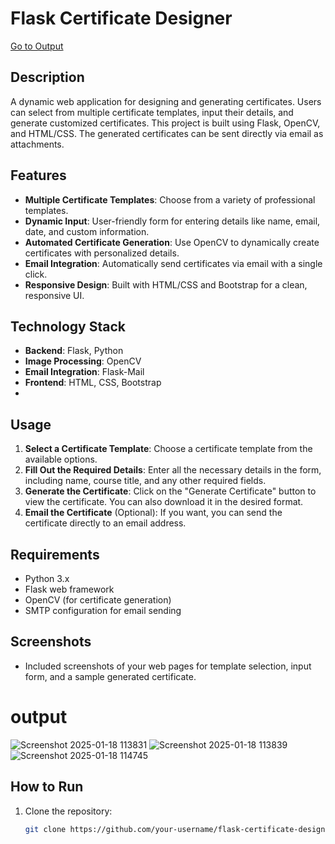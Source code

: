 # Flask Certificate Designer

[Go to Output](#output)

## Description
A dynamic web application for designing and generating certificates. Users can select from multiple certificate templates, input their details, and generate customized certificates. This project is built using Flask, OpenCV, and HTML/CSS. The generated certificates can be sent directly via email as attachments.

## Features
- **Multiple Certificate Templates**: Choose from a variety of professional templates.
- **Dynamic Input**: User-friendly form for entering details like name, email, date, and custom information.
- **Automated Certificate Generation**: Use OpenCV to dynamically create certificates with personalized details.
- **Email Integration**: Automatically send certificates via email with a single click.
- **Responsive Design**: Built with HTML/CSS and Bootstrap for a clean, responsive UI.

## Technology Stack
- **Backend**: Flask, Python
- **Image Processing**: OpenCV
- **Email Integration**: Flask-Mail
- **Frontend**: HTML, CSS, Bootstrap
- 

## Usage

1. **Select a Certificate Template**: Choose a certificate template from the available options.
2. **Fill Out the Required Details**: Enter all the necessary details in the form, including name, course title, and any other required fields.
3. **Generate the Certificate**: Click on the "Generate Certificate" button to view the certificate. You can also download it in the desired format.
4. **Email the Certificate** (Optional): If you want, you can send the certificate directly to an email address.

## Requirements

- Python 3.x
- Flask web framework
- OpenCV (for certificate generation)
- SMTP configuration for email sending


## Screenshots
- Included screenshots of your web pages for template selection, input form, and a sample generated certificate.
# output
![Screenshot 2025-01-18 113831](https://github.com/user-attachments/assets/574571a6-9946-4262-9f51-2b2dc6c61a21)
![Screenshot 2025-01-18 113839](https://github.com/user-attachments/assets/692a0fd4-92d9-4b44-b17d-3648b052e405)
![Screenshot 2025-01-18 114745](https://github.com/user-attachments/assets/03af0534-1e7b-4382-a673-1f455384cd79)









## How to Run
1. Clone the repository:
   ```bash
   git clone https://github.com/your-username/flask-certificate-designer.git
